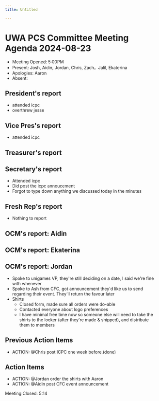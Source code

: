 ```yaml
---
title: Untitled

---
```


# UWA PCS Committee Meeting Agenda 2024-08-23
 - Meeting Opened: 5:00PM
 - Present: Josh, Aidin, Jordan, Chris, Zach，Jalil, Ekaterina
 - Apologies: Aaron
 - Absent:


## President's report

- attended icpc 
- overthrew jesse

## Vice Pres's report
- attended icpc

## Treasurer's report


## Secretary's report
- Attended icpc
- Did post the icpc annoucement
- Forgot to type down anything we discussed today in the minutes

## Fresh Rep's report
- Nothing to report

## OCM's report: Aidin


## OCM's report: Ekaterina

## OCM's report: Jordan
- Spoke to unigames VP, they're still deciding on a date, I said we're fine with whenever
- Spoke to Ash from CFC, got announcement they'd like us to send regarding their event. They'll return the favour later
- Shirts
    - Closed form, made sure all orders were do-able
    - Contacted everyone about logo preferences
    - I have minimal free time now so someone else will need to take the shirts to the locker (after they're made & shipped), and distribute them to members

## Previous Action Items
- ACTION: @Chris post ICPC one week before.(done)
## Action Items
- ACTION: @Jordan order the shirts with Aaron
- ACTION: @Aidin post CFC event announcement


Meeting Closed: 5:14